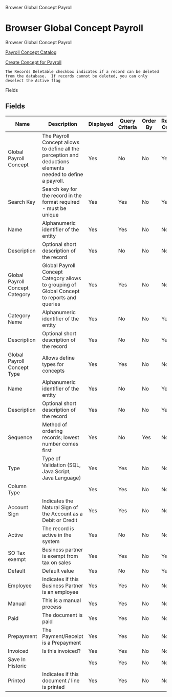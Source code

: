 
Browser Global Concept Payroll
# Browser Global Concept Payroll


Browser Global Concept Payroll

[Payroll Concept Catalog](../../functional-guide/window/window-payroll-concept-catalog.md)

[Create Concept for Payroll](../../functional-guide/process/process-hr_payroll-concept.md)

```
The Records Deletable checkbox indicates if a record can be deleted from the database.  If records cannot be deleted, you can only deselect the Active flag
```
Fields
## Fields




Name                            | Description                                                                                                 | Displayed | Query Criteria | Order By | Read Only | Mandatory
------------------------------- | ----------------------------------------------------------------------------------------------------------- | --------- | -------------- | -------- | --------- | ---------
Global Payroll Concept          | The Payroll Concept allows to define all the perception and deductions elements needed to define a payroll. | Yes       | No             | No       | Yes       | No       
Search Key                      | Search key for the record in the format required - must be unique                                           | Yes       | Yes            | No       | Yes       | No       
Name                            | Alphanumeric identifier of the entity                                                                       | Yes       | Yes            | No       | No        | No       
Description                     | Optional short description of the record                                                                    | Yes       | No             | No       | No        | No       
Global Payroll Concept Category | Global Payroll Concept Category allows to grouping of Global Concept to reports and queries                 | Yes       | Yes            | No       | No        | No       
Category Name                   | Alphanumeric identifier of the entity                                                                       | Yes       | No             | No       | Yes       | No       
Description                     | Optional short description of the record                                                                    | Yes       | No             | No       | Yes       | No       
Global Payroll Concept Type     | Allows define types for concepts                                                                            | Yes       | Yes            | No       | No        | No       
Name                            | Alphanumeric identifier of the entity                                                                       | Yes       | No             | No       | Yes       | No       
Description                     | Optional short description of the record                                                                    | Yes       | No             | No       | Yes       | No       
Sequence                        | Method of ordering records; lowest number comes first                                                       | Yes       | No             | Yes      | No        | No       
Type                            | Type of Validation (SQL, Java Script, Java Language)                                                        | Yes       | Yes            | No       | No        | No       
Column Type                     |                                                                                                             | Yes       | Yes            | No       | No        | No       
Account Sign                    | Indicates the Natural Sign of the Account as a Debit or Credit                                              | Yes       | Yes            | No       | No        | No       
Active                          | The record is active in the system                                                                          | Yes       | No             | No       | No        | No       
SO Tax exempt                   | Business partner is exempt from tax on sales                                                                | Yes       | Yes            | No       | Yes       | No       
Default                         | Default value                                                                                               | Yes       | No             | No       | Yes       | No       
Employee                        | Indicates if  this Business Partner is an employee                                                          | Yes       | Yes            | No       | No        | No       
Manual                          | This is a manual process                                                                                    | Yes       | Yes            | No       | No        | No       
Paid                            | The document is paid                                                                                        | Yes       | Yes            | No       | No        | No       
Prepayment                      | The Payment/Receipt is a Prepayment                                                                         | Yes       | Yes            | No       | No        | No       
Invoiced                        | Is this invoiced?                                                                                           | Yes       | Yes            | No       | No        | No       
Save In Historic                |                                                                                                             | Yes       | Yes            | No       | No        | No       
Printed                         | Indicates if this document / line is printed                                                                | Yes       | Yes            | No       | No        | No       
